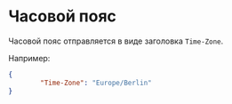 Часовой пояс
===

Часовой пояс отправляется в виде заголовка `Time-Zone`.

Например:

```json
{
		"Time-Zone": "Europe/Berlin"
}
```
